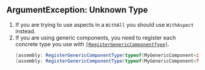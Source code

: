 ## ArgumentException: Unknown Type

1. If you are trying to use aspects in a `WithAll` you should use `WithAspect` instead.
1. If you are using generic components, you need to register each concrete type you use with [`[RegisterGenericComponentType]`](https://docs.unity3d.com/Packages/com.unity.entities@latest/index.html?subfolder=/api/Unity.Entities.RegisterGenericComponentTypeAttribute.html).  
   ```csharp 
   [assembly: RegisterGenericComponentType(typeof(MyGenericComponent<int>))]
   [assembly: RegisterGenericComponentType(typeof(MyGenericComponent<float>))]
   ```